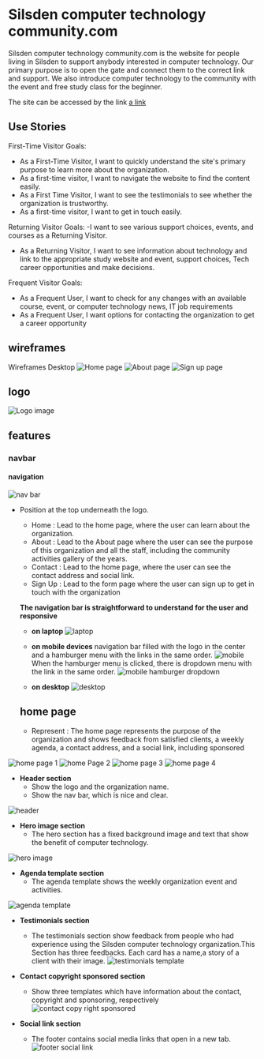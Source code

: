 # Silsden computer technology community.com
Silsden computer technology community.com is the website for people living in Silsden to support anybody interested in computer technology. Our primary purpose is to open the gate and connect them to the correct link and support. We also introduce computer technology to the community with the event and free study class for the beginner.

The site can be accessed by the link [a link](https://kay13051976.github.io/silsden-computer-tecnology-community.com/)

## Use Stories
First-Time Visitor Goals:
- As a First-Time Visitor, I want to quickly understand the site's primary purpose to learn more about the organization.
- As a first-time visitor, I want to navigate the website to find the content easily.
- As a First Time Visitor, I want to see the testimonials to see whether the organization is trustworthy.
- As a first-time visitor, I want to get in touch easily.

Returning Visitor Goals:
-I want to see various support choices, events, and courses as a Returning Visitor.
- As a Returning Visitor, I want to see information about technology and link to the appropriate study website and event, support choices, Tech career opportunities and make decisions.

Frequent Visitor Goals:
- As a Frequent User, I want to check for any changes with an available course, event, or computer technology news, IT job requirements
- As a Frequent User, I want options for contacting the organization to get a career opportunity



## wireframes 
Wireframes 
Desktop
![Home page](documentation/wireframe_home_page.png)
![About page](documentation/wireframe_about_page.png)
![Sign up page](documentation/wireframe_sign_up_page.png)

## logo
![Logo image](documentation/silsden_computer_technologe_Community_logo.png)

## features
   ### navbar
   #### navigation
   ![nav bar](documentation/nav-bar.png)
  - Position at the top underneath the logo.
    * Home : Lead to the home page, where the user can learn about the organization.
    * About : Lead to the About page where the user can see the purpose of this organization and all the staff, including the community activities gallery of the years.
    * Contact : Lead to the home page, where the user can see the contact address and social link.
    * Sign Up : Lead to the form page where the user can sign up to get in touch with the organization
    
     **The navigation bar is straightforward to understand for the user  and responsive**
     
     - **on laptop**
      ![laptop](documentation/laptop.png)
     - **on mobile devices**
      navigation bar filled with the logo in the center and a hamburger menu with the links in the same order.
      ![mobile](documentation/mobile.png)
      When the hamburger menu is clicked, there is dropdown menu with the link in the same order.
      ![mobile hamburger dropdown]( documentation/mobile_hamburger_dropdown.png)

     - **on desktop**
 ![desktop](documentation/desktop.png)
     ## home page
     - Represent : The home page represents the purpose of the organization and shows feedback from satisfied clients, a weekly agenda, a contact address, and a social link, including sponsored

![home page 1](documentation/hame_page_1_4.png)
![home Page 2](documentation/home_page_2_4.png)
![home page 3](documentation/home_page_3_4.png)
![home page 4](documentation/home_page_4_4.png)


- **Header section**
  - Show the logo and the organization name.
  - Show the nav bar, which is nice  and clear.

![header](documentation/header_and_header_nav.png)


- **Hero image section**
  - The hero section has a fixed background image and text that show the benefit of computer technology.

![hero image](documentation/hero_image.png)


- **Agenda template section**
  - The agenda template shows the weekly organization event and activities.

![agenda template](documentation/agenda_template.png)


- **Testimonials section**
  - The testimonials section show feedback from people who had experience using the Silsden computer technology organization.This Section has three feedbacks. Each card has a name,a story of a client with their image. 
![testimonials template](documentation/testimonials_template.png)


- **Contact copyright sponsored section**
  - Show three templates which have information about the contact, copyright and sponsoring, respectively
![contact copy right sponsored](documentation/contact_copyright_sponsored_template.png)


- **Social link section**
  - The footer contains social media links that open in a new tab.​
![footer social link](documentation/footer_social_link.png)
